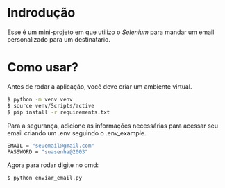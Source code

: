 # Indrodução
Esse é um mini-projeto em que utilizo o *Selenium* para mandar um email personalizado para um destinatario.

# Como usar?
Antes de rodar a aplicação, você deve criar um ambiente virtual.
```bash
$ python -m venv venv
$ source venv/Scripts/active
$ pip install -r requirements.txt
```

Para a segurança, adicione as informações necessárias para acessar seu email criando um .env seguindo o .env_example.
```bash
EMAIL = "seuemail@gmail.com"
PASSWORD = "suasenha@2003"
```

Agora para rodar digite no cmd:
```bash
$ python enviar_email.py
```
